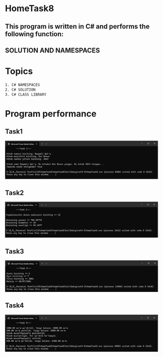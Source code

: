 # HomeTask8

## This program is written in C# and performs the following function:

## SOLUTION AND NAMESPACES

# Topics

```
1. C# NAMESPACES
2. C# SOLUTION
3. C# CLASS LIBRARY
```

# Program performance

## Task1

![Images](./Pictures/Screenshot_1.png)

## Task2

![Images](./Pictures/Screenshot_2.png)

## Task3

![Images](./Pictures/Screenshot_3.png)

## Task4

![Images](./Pictures/Screenshot_4.png)
